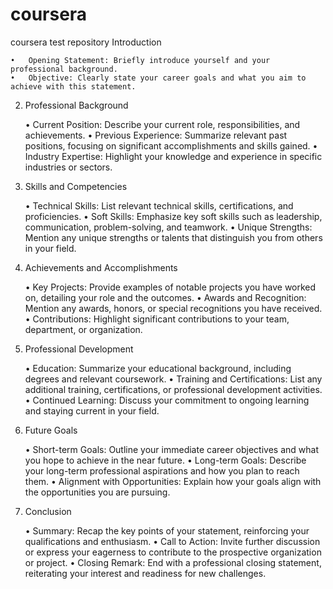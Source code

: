 # coursera
coursera test repository 
Introduction

	•	Opening Statement: Briefly introduce yourself and your professional background.
	•	Objective: Clearly state your career goals and what you aim to achieve with this statement.

2. Professional Background

	•	Current Position: Describe your current role, responsibilities, and achievements.
	•	Previous Experience: Summarize relevant past positions, focusing on significant accomplishments and skills gained.
	•	Industry Expertise: Highlight your knowledge and experience in specific industries or sectors.

3. Skills and Competencies

	•	Technical Skills: List relevant technical skills, certifications, and proficiencies.
	•	Soft Skills: Emphasize key soft skills such as leadership, communication, problem-solving, and teamwork.
	•	Unique Strengths: Mention any unique strengths or talents that distinguish you from others in your field.

4. Achievements and Accomplishments

	•	Key Projects: Provide examples of notable projects you have worked on, detailing your role and the outcomes.
	•	Awards and Recognition: Mention any awards, honors, or special recognitions you have received.
	•	Contributions: Highlight significant contributions to your team, department, or organization.

5. Professional Development

	•	Education: Summarize your educational background, including degrees and relevant coursework.
	•	Training and Certifications: List any additional training, certifications, or professional development activities.
	•	Continued Learning: Discuss your commitment to ongoing learning and staying current in your field.

6. Future Goals

	•	Short-term Goals: Outline your immediate career objectives and what you hope to achieve in the near future.
	•	Long-term Goals: Describe your long-term professional aspirations and how you plan to reach them.
	•	Alignment with Opportunities: Explain how your goals align with the opportunities you are pursuing.

7. Conclusion

	•	Summary: Recap the key points of your statement, reinforcing your qualifications and enthusiasm.
	•	Call to Action: Invite further discussion or express your eagerness to contribute to the prospective organization or project.
	•	Closing Remark: End with a professional closing statement, reiterating your interest and readiness for new challenges.